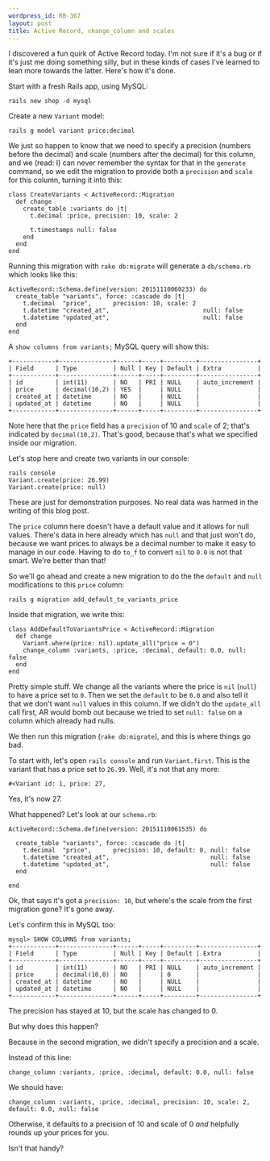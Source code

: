 ```yaml
--- 
wordpress_id: RB-367
layout: post
title: Active Record, change_column and scales
---
```


I discovered a fun quirk of Active Record today. I'm not sure if it's a bug or if it's just me doing something silly, but in these kinds of cases I've learned to lean more towards the latter. Here's how it's done.

Start with a fresh Rails app, using MySQL:

```
rails new shop -d mysql
```

Create a new `Variant` model:

```
rails g model variant price:decimal
```

We just so happen to know that we need to specify a precision (numbers before the decimal) and scale (numbers after the decimal) for this column, and we (read: I) can never remember the syntax for that in the `generate` command, so we edit the migration to provide both a `precision` and `scale` for this column, turning it into this:

```
class CreateVariants < ActiveRecord::Migration
  def change
    create_table :variants do |t|
      t.decimal :price, precision: 10, scale: 2

      t.timestamps null: false
    end
  end
end
```

Running this migration with `rake db:migrate` will generate a `db/schema.rb` which looks like this:

```
ActiveRecord::Schema.define(version: 20151110060233) do
  create_table "variants", force: :cascade do |t|
    t.decimal  "price",      precision: 10, scale: 2
    t.datetime "created_at",                          null: false
    t.datetime "updated_at",                          null: false
  end
end
```

A `show columns from variants;` MySQL query will show this:

```
+------------+---------------+------+-----+---------+----------------+
| Field      | Type          | Null | Key | Default | Extra          |
+------------+---------------+------+-----+---------+----------------+
| id         | int(11)       | NO   | PRI | NULL    | auto_increment |
| price      | decimal(10,2) | YES  |     | NULL    |                |
| created_at | datetime      | NO   |     | NULL    |                |
| updated_at | datetime      | NO   |     | NULL    |                |
+------------+---------------+------+-----+---------+----------------+
```

Note here that the `price` field has a `precision` of 10 and `scale` of 2; that's indicated by `decimal(10,2)`. That's good, because that's what we specified inside our migration.

Let's stop here and create two variants in our console:

```
rails console
Variant.create(price: 26.99)
Variant.create(price: null)
```

These are just for demonstration purposes. No real data was harmed in the writing of this blog post.

The `price` column here doesn't have a default value and it allows for null values. There's data in here already which has `null` and that just won't do, because we want prices to always be a decimal number to make it easy to manage in our code. Having to do `to_f` to convert `nil` to `0.0` is not that smart. We're better than that!

So we'll go ahead and create a new migration to do the the `default` and `null` modifications to this `price` column:

```
rails g migration add_default_to_variants_price
```

Inside that migration, we write this:

```
class AddDefaultToVariantsPrice < ActiveRecord::Migration
  def change
    Variant.where(price: nil).update_all("price = 0")
    change_column :variants, :price, :decimal, default: 0.0, null: false
  end
end
```

Pretty simple stuff. We change all the variants where the price is `nil` (`null`) to have a price set to `0`. Then we set the `default` to be `0.0` and also tell it that we don't want `null` values in this column. If we didn't do the `update_all` call first, AR would bomb out because we tried to set `null: false` on a column which already had nulls.

We then run this migration (`rake db:migrate`), and this is where things go bad.

To start with, let's open `rails console` and run `Variant.first`. This is the variant that has a price set to `26.99`. Well, it's not that any more:

```
#<Variant id: 1, price: 27,
```

Yes, it's now 27.

What happened? Let's look at our `schema.rb`:

```
ActiveRecord::Schema.define(version: 20151110061535) do

  create_table "variants", force: :cascade do |t|
    t.decimal  "price",      precision: 10, default: 0, null: false
    t.datetime "created_at",                            null: false
    t.datetime "updated_at",                            null: false
  end

end
```

Ok, that says it's got a `precision: 10`, but where's the scale from the first migration gone? It's gone away.

Let's confirm this in MySQL too:

```
mysql> SHOW COLUMNS from variants;
+------------+---------------+------+-----+---------+----------------+
| Field      | Type          | Null | Key | Default | Extra          |
+------------+---------------+------+-----+---------+----------------+
| id         | int(11)       | NO   | PRI | NULL    | auto_increment |
| price      | decimal(10,0) | NO   |     | 0       |                |
| created_at | datetime      | NO   |     | NULL    |                |
| updated_at | datetime      | NO   |     | NULL    |                |
+------------+---------------+------+-----+---------+----------------+
```

The precision has stayed at 10, but the scale has changed to 0.

But why does this happen?

Because in the second migration, we didn't specify a precision and a scale.

Instead of this line:

```
change_column :variants, :price, :decimal, default: 0.0, null: false
```

We should have:

```
change_column :variants, :price, :decimal, precision: 10, scale: 2, default: 0.0, null: false
```

Otherwise, it defaults to a precision of 10 and scale of 0 _and_ helpfully rounds up your prices for you.

Isn't that handy?
